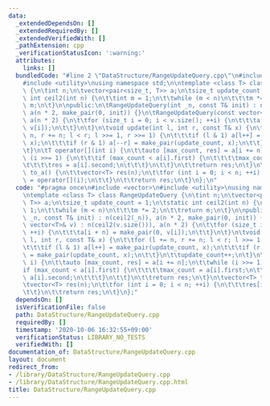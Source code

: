 ```yaml
---
data:
  _extendedDependsOn: []
  _extendedRequiredBy: []
  _extendedVerifiedWith: []
  _pathExtension: cpp
  _verificationStatusIcon: ':warning:'
  attributes:
    links: []
  bundledCode: "#line 2 \"DataStructure/RangeUpdateQuery.cpp\"\n#include <vector>\n\
    #include <utility>\nusing namespace std;\n\ntemplate <class T> class RangeUpdateQuery\
    \ {\n\tint n;\n\tvector<pair<size_t, T>> a;\n\tsize_t update_count = 1;\n\tstatic\
    \ int ceil2(int n) {\n\t\tint m = 1;\n\t\twhile (m < n)\n\t\t\tm *= 2;\n\t\treturn\
    \ m;\n\t}\n\npublic:\n\tRangeUpdateQuery(int _n, const T& init) : n(ceil2(_n)),\
    \ a(n * 2, make_pair(0, init)) {}\n\tRangeUpdateQuery(const vector<T>& v) : n(ceil2(v.size())),\
    \ a(n * 2) {\n\t\tfor (size_t i = 0; i < v.size(); ++i) {\n\t\t\ta[i + n] = make_pair(0,\
    \ v[i]);\n\t\t}\n\t}\n\tvoid update(int l, int r, const T& x) {\n\t\tfor (l +=\
    \ n, r += n; l < r; l >>= 1, r >>= 1) {\n\t\t\tif (l & 1) a[l++] = make_pair(update_count,\
    \ x);\n\t\t\tif (r & 1) a[--r] = make_pair(update_count, x);\n\t\t}\n\t\tupdate_count++;\n\
    \t}\n\tT operator[](int i) {\n\t\tauto [max_count, res] = a[i += n];\n\t\twhile\
    \ (i >>= 1) {\n\t\t\tif (max_count < a[i].first) {\n\t\t\t\tmax_count = a[i].first;\n\
    \t\t\t\tres = a[i].second;\n\t\t\t}\n\t\t}\n\t\treturn res;\n\t}\n\tvector<T>\
    \ to_a() {\n\t\tvector<T> res(n);\n\t\tfor (int i = 0; i < n; ++i) {\n\t\t\tres[i]\
    \ = operator[](i);\n\t\t}\n\t\treturn res;\n\t}\n};\n"
  code: "#pragma once\n#include <vector>\n#include <utility>\nusing namespace std;\n\
    \ntemplate <class T> class RangeUpdateQuery {\n\tint n;\n\tvector<pair<size_t,\
    \ T>> a;\n\tsize_t update_count = 1;\n\tstatic int ceil2(int n) {\n\t\tint m =\
    \ 1;\n\t\twhile (m < n)\n\t\t\tm *= 2;\n\t\treturn m;\n\t}\n\npublic:\n\tRangeUpdateQuery(int\
    \ _n, const T& init) : n(ceil2(_n)), a(n * 2, make_pair(0, init)) {}\n\tRangeUpdateQuery(const\
    \ vector<T>& v) : n(ceil2(v.size())), a(n * 2) {\n\t\tfor (size_t i = 0; i < v.size();\
    \ ++i) {\n\t\t\ta[i + n] = make_pair(0, v[i]);\n\t\t}\n\t}\n\tvoid update(int\
    \ l, int r, const T& x) {\n\t\tfor (l += n, r += n; l < r; l >>= 1, r >>= 1) {\n\
    \t\t\tif (l & 1) a[l++] = make_pair(update_count, x);\n\t\t\tif (r & 1) a[--r]\
    \ = make_pair(update_count, x);\n\t\t}\n\t\tupdate_count++;\n\t}\n\tT operator[](int\
    \ i) {\n\t\tauto [max_count, res] = a[i += n];\n\t\twhile (i >>= 1) {\n\t\t\t\
    if (max_count < a[i].first) {\n\t\t\t\tmax_count = a[i].first;\n\t\t\t\tres =\
    \ a[i].second;\n\t\t\t}\n\t\t}\n\t\treturn res;\n\t}\n\tvector<T> to_a() {\n\t\
    \tvector<T> res(n);\n\t\tfor (int i = 0; i < n; ++i) {\n\t\t\tres[i] = operator[](i);\n\
    \t\t}\n\t\treturn res;\n\t}\n};"
  dependsOn: []
  isVerificationFile: false
  path: DataStructure/RangeUpdateQuery.cpp
  requiredBy: []
  timestamp: '2020-10-06 16:32:55+09:00'
  verificationStatus: LIBRARY_NO_TESTS
  verifiedWith: []
documentation_of: DataStructure/RangeUpdateQuery.cpp
layout: document
redirect_from:
- /library/DataStructure/RangeUpdateQuery.cpp
- /library/DataStructure/RangeUpdateQuery.cpp.html
title: DataStructure/RangeUpdateQuery.cpp
---
```

